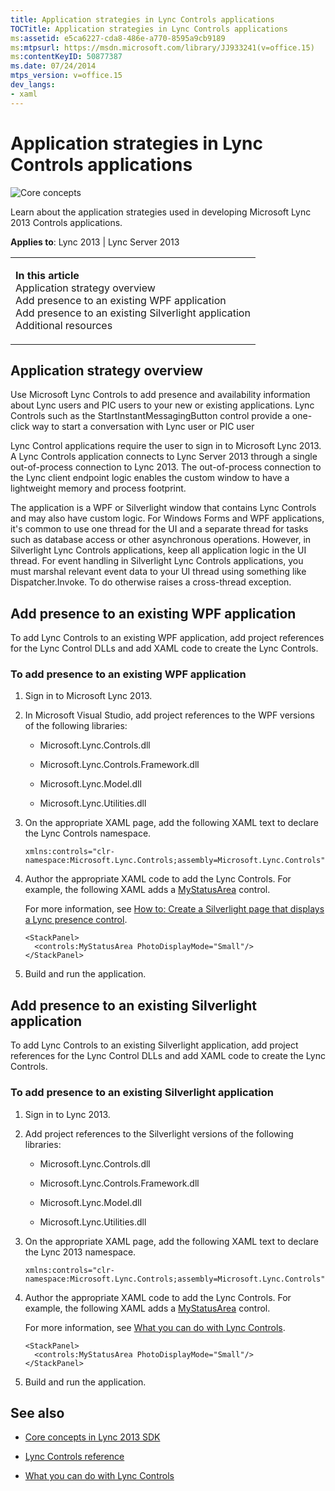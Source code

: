 ```yaml
---
title: Application strategies in Lync Controls applications
TOCTitle: Application strategies in Lync Controls applications
ms:assetid: e5ca6227-cda8-486e-a770-8595a9cb9189
ms:mtpsurl: https://msdn.microsoft.com/library/JJ933241(v=office.15)
ms:contentKeyID: 50877387
ms.date: 07/24/2014
mtps_version: v=office.15
dev_langs:
- xaml
---
```


# Application strategies in Lync Controls applications

![Core concepts](images/JJ933133.mod_icon_CoreConcepts_long(Office.15).png "Core concepts")

Learn about the application strategies used in developing Microsoft Lync 2013 Controls applications.



**Applies to**: Lync 2013 | Lync Server 2013

<table>
<colgroup>
<col style="width: 100%" />
</colgroup>
<tbody>
<tr class="odd">
<td><p><strong>In this article</strong><br />
Application strategy overview<br />
Add presence to an existing WPF application<br />
Add presence to an existing Silverlight application<br />
Additional resources</p></td>
</tr>
</tbody>
</table>

## Application strategy overview

Use Microsoft Lync Controls to add presence and availability information about Lync users and PIC users to your new or existing applications. Lync Controls such as the StartInstantMessagingButton control provide a one-click way to start a conversation with Lync user or PIC user

Lync Control applications require the user to sign in to Microsoft Lync 2013. A Lync Controls application connects to Lync Server 2013 through a single out-of-process connection to Lync 2013. The out-of-process connection to the Lync client endpoint logic enables the custom window to have a lightweight memory and process footprint.

The application is a WPF or Silverlight window that contains Lync Controls and may also have custom logic. For Windows Forms and WPF applications, it's common to use one thread for the UI and a separate thread for tasks such as database access or other asynchronous operations. However, in Silverlight Lync Controls applications, keep all application logic in the UI thread. For event handling in Silverlight Lync Controls applications, you must marshal relevant event data to your UI thread using something like Dispatcher.Invoke. To do otherwise raises a cross-thread exception.

## Add presence to an existing WPF application

To add Lync Controls to an existing WPF application, add project references for the Lync Control DLLs and add XAML code to create the Lync Controls.

### To add presence to an existing WPF application

1.  Sign in to Microsoft Lync 2013.

2.  In Microsoft Visual Studio, add project references to the WPF versions of the following libraries:
    
      - Microsoft.Lync.Controls.dll
    
      - Microsoft.Lync.Controls.Framework.dll
    
      - Microsoft.Lync.Model.dll
    
      - Microsoft.Lync.Utilities.dll

3.  On the appropriate XAML page, add the following XAML text to declare the Lync Controls namespace.
    
    ```xaml
    xmlns:controls="clr-namespace:Microsoft.Lync.Controls;assembly=Microsoft.Lync.Controls"
    ```

4.  Author the appropriate XAML code to add the Lync Controls. For example, the following XAML adds a [MyStatusArea](https://msdn.microsoft.com/library/hh363503\(v=office.15\)) control.
    
    For more information, see [How to: Create a Silverlight page that displays a Lync presence control](how-to-create-a-silverlight-page-that-displays-a-lync-presence-control.md).
    
    ```xaml
    <StackPanel>
      <controls:MyStatusArea PhotoDisplayMode="Small"/>
    </StackPanel>
    ```

5.  Build and run the application.

## Add presence to an existing Silverlight application

To add Lync Controls to an existing Silverlight application, add project references for the Lync Control DLLs and add XAML code to create the Lync Controls.

### To add presence to an existing Silverlight application

1.  Sign in to Lync 2013.

2.  Add project references to the Silverlight versions of the following libraries:
    
      - Microsoft.Lync.Controls.dll
    
      - Microsoft.Lync.Controls.Framework.dll
    
      - Microsoft.Lync.Model.dll
    
      - Microsoft.Lync.Utilities.dll

3.  On the appropriate XAML page, add the following XAML text to declare the Lync 2013 namespace.
    
    ```xaml
    xmlns:controls="clr-namespace:Microsoft.Lync.Controls;assembly=Microsoft.Lync.Controls"
    ```

4.  Author the appropriate XAML code to add the Lync Controls. For example, the following XAML adds a [MyStatusArea](https://msdn.microsoft.com/library/hh363503\(v=office.15\)) control.
    
    For more information, see [What you can do with Lync Controls](what-you-can-do-with-lync-controls.md).
    
    ```xaml
    <StackPanel>
      <controls:MyStatusArea PhotoDisplayMode="Small"/>
    </StackPanel>
    ```

5.  Build and run the application.

## See also

  - [Core concepts in Lync 2013 SDK](core-concepts-in-lync-2013-sdk.md)

  - [Lync Controls reference](lync-controls-reference.md)

  - [What you can do with Lync Controls](what-you-can-do-with-lync-controls.md)

